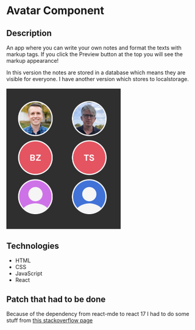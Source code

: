 # Avatar Component

## Description
An app where you can write your own notes and format the texts with markup tags. If you click the Preview button at the top you will see the markup appearance!

In this version the notes are stored in a database which means they are visible for everyone. I have another version which stores to localstorage.
<br/>
<br/>
<img src="avatars.png" alt="Screenshot." width="300px"/>

## Technologies
- HTML
- CSS
- JavaScript
- React

## Patch that had to be done
Because of the dependency from react-mde to react 17 I had to do some stuff from [this stackoverflow page](https://stackoverflow.com/questions/73077186/react-mde-cant-install-on-react-18-2-0)
